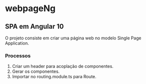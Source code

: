 # webpageNg

## SPA em Angular 10

O projeto consiste em criar uma página web no modelo Single Page Application.

### Processos
1. Criar um header para acoplação de componentes.
2. Gerar os componentes.
3. Importar no routing.module.ts para Route.

